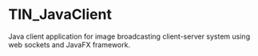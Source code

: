# TIN_JavaClient
Java client application for image broadcasting client-server system using web sockets and JavaFX framework.
